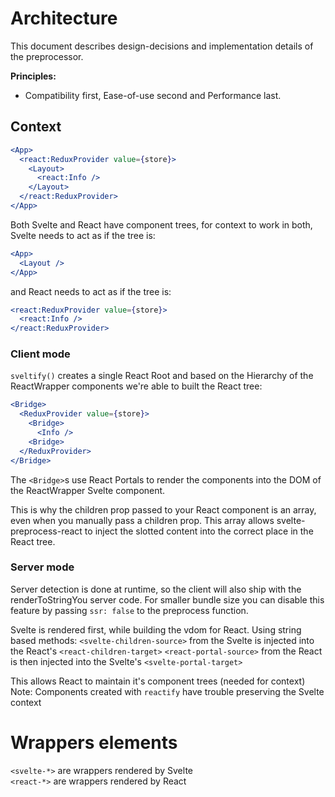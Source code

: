 # Architecture

This document describes design-decisions and implementation details of the preprocessor.

**Principles:**

- Compatibility first, Ease-of-use second and Performance last.

## Context

```jsx
<App>
  <react:ReduxProvider value={store}>
    <Layout>
      <react:Info />
    </Layout>
  </react:ReduxProvider>
</App>
```

Both Svelte and React have component trees, for context to work in both, Svelte needs to act as if the tree is:

```jsx
<App>
  <Layout />
</App>
```

and React needs to act as if the tree is:

```jsx
<react:ReduxProvider value={store}>
  <react:Info />
</react:ReduxProvider>
```

### Client mode

`sveltify()` creates a single React Root and based on the Hierarchy of the ReactWrapper components we're able to built the React tree:

```jsx
<Bridge>
  <ReduxProvider value={store}>
    <Bridge>
      <Info />
    <Bridge>
  </ReduxProvider>
</Bridge>
```

The `<Bridge>`s use React Portals to render the components into the DOM of the ReactWrapper Svelte component.

This is why the children prop passed to your React component is an array, even when you manually pass a children prop.
This array allows svelte-preprocess-react to inject the slotted content into the correct place in the React tree.

### Server mode

Server detection is done at runtime, so the client will also ship with the renderToStringYou server code.
For smaller bundle size you can disable this feature by passing `ssr: false` to the preprocess function.

Svelte is rendered first, while building the vdom for React.
Using string based methods:
`<svelte-children-source>` from the Svelte is injected into the React's `<react-children-target>`
`<react-portal-source>` from the React is then injected into the Svelte's `<svelte-portal-target>`

This allows React to maintain it's component trees (needed for context)
Note: Components created with `reactify` have trouble preserving the Svelte context

# Wrappers elements

`<svelte-*>` are wrappers rendered by Svelte  
`<react-*>` are wrappers rendered by React
